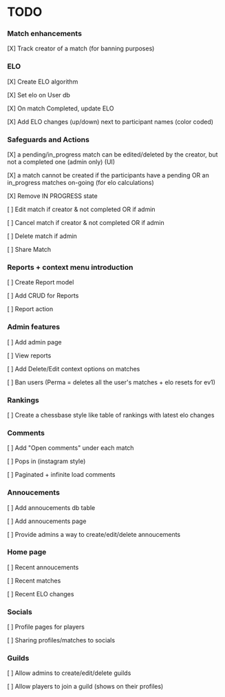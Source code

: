 # TODO

### Match enhancements

[X] Track creator of a match (for banning purposes)

### ELO

[X] Create ELO algorithm

[X] Set elo on User db

[X] On match Completed, update ELO

[X] Add ELO changes (up/down) next to participant names (color coded)

### Safeguards and Actions

[X] a pending/in_progress match can be edited/deleted by the creator, but not a completed one (admin only) (UI)

[X] a match cannot be created if the participants have a pending OR an in_progress matches on-going (for elo calculations)

[X] Remove IN PROGRESS state

[ ] Edit match if creator & not completed OR if admin

[ ] Cancel match if creator & not completed OR if admin

[ ] Delete match if admin

[ ] Share Match

### Reports + context menu introduction

[ ] Create Report model

[ ] Add CRUD for Reports

[ ] Report action

### Admin features

[ ] Add admin page

[ ] View reports

[ ] Add Delete/Edit context options on matches

[ ] Ban users (Perma = deletes all the user's matches + elo resets for ev1)

### Rankings

[ ] Create a chessbase style like table of rankings with latest elo changes

### Comments

[ ] Add "Open comments" under each match

[ ] Pops in (instagram style)

[ ] Paginated + infinite load comments

### Annoucements

[ ] Add annoucements db table

[ ] Add annoucements page

[ ] Provide admins a way to create/edit/delete annoucements

### Home page

[ ] Recent annoucements

[ ] Recent matches

[ ] Recent ELO changes

### Socials

[ ] Profile pages for players

[ ] Sharing profiles/matches to socials

### Guilds

[ ] Allow admins to create/edit/delete guilds

[ ] Allow players to join a guild (shows on their profiles)
